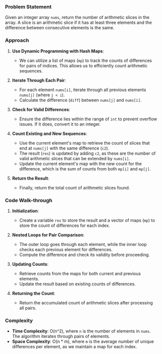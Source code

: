 ### Problem Statement
Given an integer array `nums`, return the number of arithmetic slices in the array. A slice is an arithmetic slice if it has at least three elements and the difference between consecutive elements is the same.

### Approach
1. **Use Dynamic Programming with Hash Maps**:
   - We can utilize a list of maps (`mp`) to track the counts of differences for pairs of indices. This allows us to efficiently count arithmetic sequences.

2. **Iterate Through Each Pair**:
   - For each element `nums[i]`, iterate through all previous elements `nums[j]` (where `j < i`).
   - Calculate the difference (`diff`) between `nums[j]` and `nums[i]`.

3. **Check for Valid Differences**:
   - Ensure the difference lies within the range of `int` to prevent overflow issues. If it does, convert it to an integer.

4. **Count Existing and New Sequences**:
   - Use the current element's map to retrieve the count of slices that end at `nums[j]` with the same difference (`c2`).
   - The result (`res`) is updated by adding `c2`, as these are the number of valid arithmetic slices that can be extended by `nums[i]`.
   - Update the current element's map with the new count for the difference, which is the sum of counts from both `mp[i]` and `mp[j]`.

5. **Return the Result**:
   - Finally, return the total count of arithmetic slices found.

### Code Walk-through
1. **Initialization**:
   - Create a variable `res` to store the result and a vector of maps (`mp`) to store the count of differences for each index.

2. **Nested Loops for Pair Comparison**:
   - The outer loop goes through each element, while the inner loop checks each previous element for differences.
   - Compute the difference and check its validity before proceeding.

3. **Updating Counts**:
   - Retrieve counts from the maps for both current and previous elements.
   - Update the result based on existing counts of differences.

4. **Returning the Count**:
   - Return the accumulated count of arithmetic slices after processing all pairs.

### Complexity
- **Time Complexity**: O(n^2), where `n` is the number of elements in `nums`. The algorithm iterates through pairs of elements.
- **Space Complexity**: O(n * m), where `m` is the average number of unique differences per element, as we maintain a map for each index.
